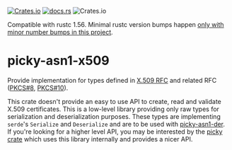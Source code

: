 [![Crates.io](https://img.shields.io/crates/v/picky-asn1-x509.svg)](https://crates.io/crates/picky-asn1-x509)
[![docs.rs](https://docs.rs/picky-asn1-x509/badge.svg)](https://docs.rs/picky-asn1-x509)
![Crates.io](https://img.shields.io/crates/l/picky-asn1-x509)

Compatible with rustc 1.56.
Minimal rustc version bumps happen [only with minor number bumps in this project](https://github.com/Devolutions/picky-rs/issues/89#issuecomment-868303478).

# picky-asn1-x509

Provide implementation for types defined in [X.509 RFC](https://tools.ietf.org/html/rfc5280) and related RFC ([PKCS#8](https://tools.ietf.org/html/rfc5208), [PKCS#10](https://tools.ietf.org/html/rfc2986)).

This crate doesn't provide an easy to use API to create, read and validate X.509 certificates.
This is a low-level library providing only raw types for serialization and deserialization purposes.
These types are implementing `serde`'s `Serialize` and `Deserialize` and are to be used with [picky-asn1-der](https://crates.io/crates/picky-asn1-der).
If you're looking for a higher level API, you may be interested by the [picky crate](https://crates.io/crates/picky) which uses
this library internally and provides a nicer API.

